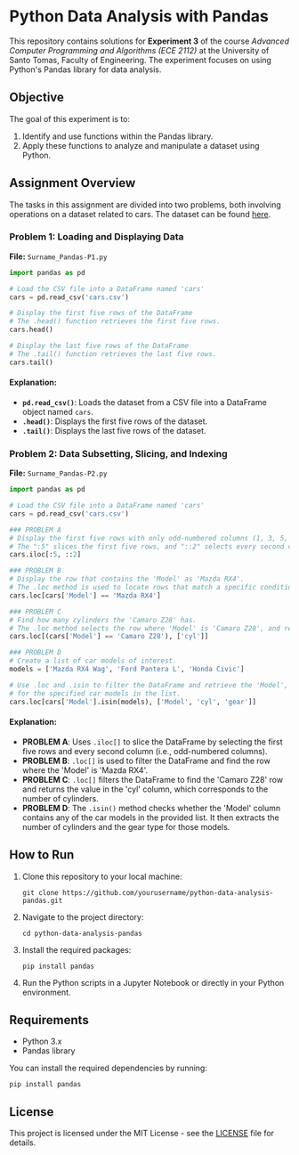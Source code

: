 
# Python Data Analysis with Pandas

This repository contains solutions for **Experiment 3** of the course *Advanced Computer Programming and Algorithms (ECE 2112)* at the University of Santo Tomas, Faculty of Engineering. The experiment focuses on using Python's Pandas library for data analysis.

## Objective

The goal of this experiment is to:

1. Identify and use functions within the Pandas library.
2. Apply these functions to analyze and manipulate a dataset using Python.

## Assignment Overview

The tasks in this assignment are divided into two problems, both involving operations on a dataset related to cars. The dataset can be found [here](http://bit.ly/Cars_file).

### Problem 1: Loading and Displaying Data

**File:** `Surname_Pandas-P1.py`

```python
import pandas as pd

# Load the CSV file into a DataFrame named 'cars'
cars = pd.read_csv('cars.csv')

# Display the first five rows of the DataFrame
# The .head() function retrieves the first five rows.
cars.head()

# Display the last five rows of the DataFrame
# The .tail() function retrieves the last five rows.
cars.tail()
```

#### Explanation:
- **`pd.read_csv()`**: Loads the dataset from a CSV file into a DataFrame object named `cars`.
- **`.head()`**: Displays the first five rows of the dataset.
- **`.tail()`**: Displays the last five rows of the dataset.

### Problem 2: Data Subsetting, Slicing, and Indexing

**File:** `Surname_Pandas-P2.py`

```python
import pandas as pd

# Load the CSV file into a DataFrame named 'cars'
cars = pd.read_csv('cars.csv')

### PROBLEM A
# Display the first five rows with only odd-numbered columns (1, 3, 5, 7...).
# The ":5" slices the first five rows, and "::2" selects every second column (starting from column index 0).
cars.iloc[:5, ::2]

### PROBLEM B
# Display the row that contains the 'Model' as 'Mazda RX4'.
# The .loc method is used to locate rows that match a specific condition.
cars.loc[cars['Model'] == 'Mazda RX4']

### PROBLEM C
# Find how many cylinders the 'Camaro Z28' has.
# The .loc method selects the row where 'Model' is 'Camaro Z28', and retrieves the 'cyl' column.
cars.loc[(cars['Model'] == 'Camaro Z28'), ['cyl']]

### PROBLEM D
# Create a list of car models of interest.
models = ['Mazda RX4 Wag', 'Ford Pantera L', 'Honda Civic']

# Use .loc and .isin to filter the DataFrame and retrieve the 'Model', 'cyl', and 'gear' columns 
# for the specified car models in the list.
cars.loc[cars['Model'].isin(models), ['Model', 'cyl', 'gear']]
```

#### Explanation:
- **PROBLEM A**: Uses `.iloc[]` to slice the DataFrame by selecting the first five rows and every second column (i.e., odd-numbered columns).
- **PROBLEM B**: `.loc[]` is used to filter the DataFrame and find the row where the 'Model' is 'Mazda RX4'.
- **PROBLEM C**: `.loc[]` filters the DataFrame to find the 'Camaro Z28' row and returns the value in the 'cyl' column, which corresponds to the number of cylinders.
- **PROBLEM D**: The `.isin()` method checks whether the 'Model' column contains any of the car models in the provided list. It then extracts the number of cylinders and the gear type for those models.

## How to Run

1. Clone this repository to your local machine:
   ```
   git clone https://github.com/yourusername/python-data-analysis-pandas.git
   ```

2. Navigate to the project directory:
   ```
   cd python-data-analysis-pandas
   ```

3. Install the required packages:
   ```
   pip install pandas
   ```

4. Run the Python scripts in a Jupyter Notebook or directly in your Python environment.

## Requirements

- Python 3.x
- Pandas library

You can install the required dependencies by running:
```
pip install pandas
```

## License

This project is licensed under the MIT License - see the [LICENSE](LICENSE) file for details.
